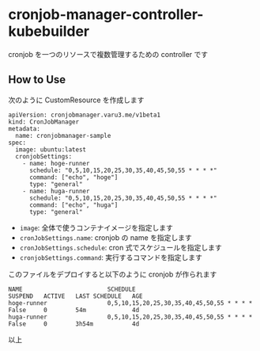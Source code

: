 # cronjob-manager-controller-kubebuilder

cronjob を一つのリソースで複数管理するための controller です

## How to Use

次のように CustomResource を作成します

```
apiVersion: cronjobmanager.varu3.me/v1beta1
kind: CronJobManager
metadata:
  name: cronjobmanager-sample
spec:
  image: ubuntu:latest
  cronjobSettings:
    - name: hoge-runner
      schedule: "0,5,10,15,20,25,30,35,40,45,50,55 * * * *"
      command: ["echo", "hoge"]
      type: "general"
    - name: huga-runner
      schedule: "0,5,10,15,20,25,30,35,40,45,50,55 * * * *"
      command: ["echo", "huga"]
      type: "general"
```

- `image`: 全体で使うコンテナイメージを指定します
- `cronJobSettings.name`: cronjob の name を指定します
- `cronJobSettings.schedule`: cron 式でスケジュールを指定します
- `cronjobSettings.command`: 実行するコマンドを指定します

このファイルをデプロイすると以下のように cronjob が作られます

```
NAME                        SCHEDULE                                                  SUSPEND   ACTIVE   LAST SCHEDULE   AGE
hoge-runner                 0,5,10,15,20,25,30,35,40,45,50,55 * * * *                 False     0        54m             4d
huga-runner                 0,5,10,15,20,25,30,35,40,45,50,55 * * * *                 False     0        3h54m           4d
```

以上
